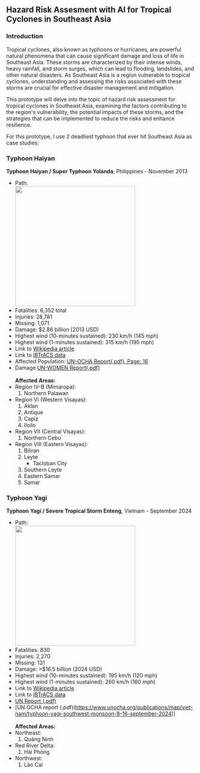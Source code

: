## Hazard Risk Assesment with AI for Tropical Cyclones in Southeast Asia
### Introduction

Tropical cyclones, also known as typhoons or hurricanes, are powerful natural phenomena that can cause significant damage and loss of life in Southeast Asia. These storms are characterized by their intense winds, heavy rainfall, and storm surges, which can lead to flooding, landslides, and other natural disasters. As Southeast Asia is a region vulnerable to tropical cyclones, understanding and assessing the risks associated with these storms are crucial for effective disaster management and mitigation.

This prototype will delve into the topic of hazard risk assessment for tropical cyclones in Southeast Asia, examining the factors contributing to the region's vulnerability, the potential impacts of these storms, and the strategies that can be implemented to reduce the risks and enhance resilience.

For this prototype, I use 2 deadliest typhoon that ever hit Southeast Asia as case studies:

### Typhoon Haiyan
__Typhoon Haiyan / Super Typhoon Yolanda__, Philippines - November 2013 <br />
 * Path:<br />
   <img src="https://upload.wikimedia.org/wikipedia/commons/2/2c/Haiyan_2013_path.png" width="320"></img>
  * Fatalities: 6,352 total
  * Injuries: 28,781
  * Missing: 1,071
  * Damage: $2.86 billion (2013 USD)
  * Highest wind (10-minutes sustained): 230 km/h (145 mph)
  * Highest wind (1-minutes sustained): 315 km/h (195 mph)
  * Link to [Wikipedia article](https://en.wikipedia.org/wiki/Typhoon_Haiyan)
  * Link to [IBTrACS data](https://ncics.org/ibtracs/index.php?name=v04r01-2013306N07162)
  * Affected Population: [UN-OCHA Report(.pdf), Page: 16](https://www.unocha.org/sites/unocha/files/dms/Documents/Report%20-%20Inter-Agency%20Humanitarian%20Evaluation%20of%20the%20Response%20to%20Typhoon%20Haiyan%20in%20the%20Philippines%20%281%29.pdf)
  * Damage [UN-WOMEN Report(.pdf)](https://wrd.unwomen.org/sites/default/files/2022-02/Typhoon%20Yolanda%20%28Haiyan%29%202013%20the%20Philippines%2C%20Post-Disaster%20Needs%20Assessment_0.pdf)<br /><br />
__Affected Areas:__
  * Region IV-B (Mimaropa):
    1. Northern Palawan
  * Region VI (Western Visayas):
    1. Aklan
    2. Antique
    3. Capiz
    4. Iloilo
  * Region VII (Central Visayas):
    1. Northern Cebu
  * Region VIII (Eastern Visayas):
    1. Biliran
    2. Leyte
       * Tacloban City
    3. Southern Leyte
    4. Eastern Samar
    5. Samar    

### Typhoon Yagi<br />
__Typhoon Yagi / Severe Tropical Storm Enteng__, Vietnam - September 2024<br />
  * Path: <br />
    <img src="https://upload.wikimedia.org/wikipedia/commons/c/c2/Yagi_2024_path.png" width="320"></img>
  * Fatalities: 830
  * Injuries: 2,270
  * Missing: 131
  * Damage: >$16.5 billion (2024 USD)
  * Highest wind (10-minutes sustained): 195 km/h (120 mph)
  * Highest wind (1-minutes sustained): 260 km/h (160 mph)
  * Link to [Wikipedia article](https://en.wikipedia.org/wiki/Typhoon_Yagi)
  * Link to [IBTrACS data](https://ncics.org/ibtracs/index.php?name=v04r01-2024246N14125)
  * [UN Report (.pdf)](https://vietnam.un.org/sites/default/files/2024-09/VNM_HumanitarianNeedsPriorities_Final_English.pdf)
  * [UN OCHA report (.pdf)(https://www.unocha.org/publications/map/viet-nam/typhoon-yagi-southwest-monsoon-8-16-september-2024)]<br /><br />
__Affected Areas:__
  * Northeast:
    1. Quảng Ninh
  * Red River Delta:
    1. Hải Phòng
  * Northwest:
    1. Lào Cai
   

  

